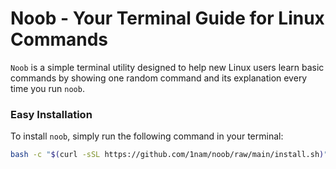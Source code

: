 # Noob - Your Terminal Guide for Linux Commands

`Noob` is a simple terminal utility designed to help new Linux users learn basic commands by showing one random command and its explanation every time you run `noob`.

### Easy Installation

To install `noob`, simply run the following command in your terminal:

```bash
bash -c "$(curl -sSL https://github.com/1nam/noob/raw/main/install.sh)"
